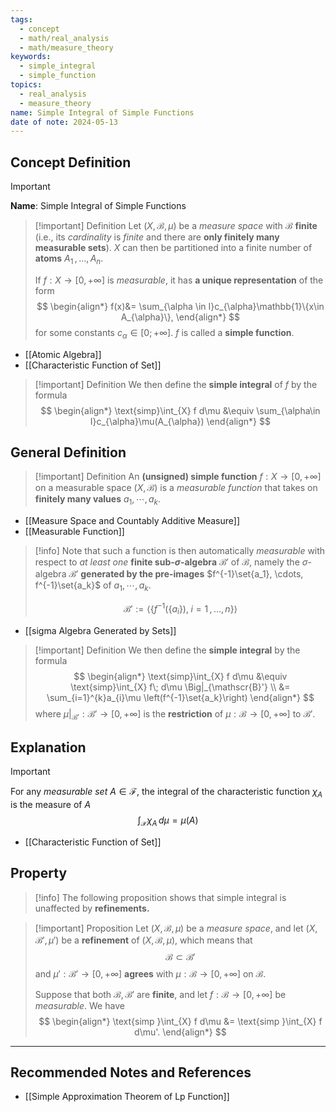 ```yaml
---
tags:
  - concept
  - math/real_analysis
  - math/measure_theory
keywords:
  - simple_integral
  - simple_function
topics:
  - real_analysis
  - measure_theory
name: Simple Integral of Simple Functions
date of note: 2024-05-13
---
```


## Concept Definition

>[!important]
>**Name**:  Simple Integral of Simple Functions

>[!important] Definition
> Let $(X, \mathscr{B}, \mu)$ be a *measure space* with $\mathscr{B}$ **finite** (i.e., its *cardinality* is *finite* and there are **only finitely many measurable sets**).  $X$ can then be partitioned into a finite number of **atoms** $A_1 \,{,}\ldots{,}\, A_n$. 
> 
>If $f : X \rightarrow [0, +\infty]$ is *measurable*, it has **a unique representation** of the form
>$$ 
> \begin{align*}
> f(x)&= \sum_{\alpha \in I}c_{\alpha}\mathbb{1}\{x\in A_{\alpha}\},
> \end{align*} 
>$$ 
> for some constants $c_{\alpha} \in [0;+\infty]$. $f$ is called a **simple function**.

- [[Atomic Algebra]]
- [[Characteristic Function of Set]]

>[!important] Definition
> We then define the **simple integral** of $f$ by the formula
>$$ 
> \begin{align*}
> \text{simp}\int_{X} f d\mu &\equiv \sum_{\alpha\in I}c_{\alpha}\mu(A_{\alpha})
> \end{align*} 
>$$ 

## General Definition


>[!important] Definition
> An **(unsigned) simple function** $f : X \rightarrow [0,+\infty]$ on a measurable space $(X, \mathscr{B})$ is a *measurable function* that takes on **finitely many values** $a_1, \cdots , a_k$. 

- [[Measure Space and Countably Additive Measure]]
- [[Measurable Function]]

>[!info]
> Note that such a function is then automatically *measurable* with respect to *at least one* **finite sub-$\sigma$-algebra** $\mathscr{B}'$ of $\mathscr{B}$, namely the $\sigma$-algebra $\mathscr{B}'$ **generated by the pre-images** $f^{-1}\set{a_1}, \cdots,  f^{-1}\set{a_k}$ of $a_1, \cdots , a_k$.
> 
>$$
>\mathscr{B}' :=  \left\langle \{ f^{-1}(\{a_{i}\}), \; i = 1 \,{,}\ldots{,}\,n \} \right\rangle
>$$

- [[sigma Algebra Generated by Sets]]

>[!important] Definition
> We then define the **simple integral**  by the formula
>$$ 
> \begin{align*}
> \text{simp}\int_{X} f d\mu &\equiv \text{simp}\int_{X} f\; d\mu \Big|_{\mathscr{B}'} \\
> &= \sum_{i=1}^{k}a_{i}\mu \left(f^{-1}\set{a_k}\right)
> \end{align*}
>$$ 
> where $\mu |_{\mathscr{B}'} : \mathscr{B}' \rightarrow [0,+\infty]$ is the **restriction** of $\mu : \mathscr{B} \rightarrow [0,+\infty]$ to $\mathscr{B}'$.


## Explanation

>[!important]
>For any *measurable set* $A\in \mathscr{F}$, the integral of the characteristic function $\chi_{A}$ is the measure of $A$
>$$
> \int_{\mathcal{X}}\chi_{A}\,d\mu = \mu \left(A\right)
>$$

- [[Characteristic Function of Set]]

## Property

>[!info]
>The following proposition shows that simple integral is unaffected by **refinements.**

>[!important] Proposition
>Let $(X, \mathscr{B}, \mu)$ be a *measure space*, and let $(X, \mathscr{B}', \mu')$ be a **refinement** of $(X, \mathscr{B}, \mu)$, which means that $$\mathscr{B} \subset \mathscr{B}'$$ and $\mu': \mathscr{B}' \rightarrow [0, +\infty]$ **agrees** with $\mu: \mathscr{B} \rightarrow [0, +\infty]$ on $\mathscr{B}$. 
>
>Suppose that both $\mathscr{B}, \mathscr{B}'$ are **finite**, and let $f: \mathscr{B} \rightarrow [0, +\infty]$ be *measurable*. We have
>$$
> \begin{align*}
> \text{simp }\int_{X} f d\mu &= \text{simp }\int_{X} f d\mu'.
> \end{align*}
>$$ 



-----------
##  Recommended Notes and References

- [[Simple Approximation Theorem of Lp Function]]
